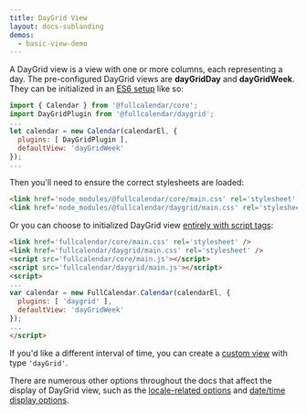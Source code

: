 ```yaml
---
title: DayGrid View
layout: docs-sublanding
demos:
  - basic-view-demo
---
```


A DayGrid view is a view with one or more columns, each representing a day. The pre-configured DayGrid views are **dayGridDay** and **dayGridWeek**. They can be initialized in an [ES6 setup](initialize-es6) like so:

```js
import { Calendar } from '@fullcalendar/core';
import DayGridPlugin from '@fullcalendar/daygrid';
...
let calendar = new Calendar(calendarEl, {
  plugins: [ DayGridPlugin ],
  defaultView: 'dayGridWeek'
});
...
```

Then you'll need to ensure the correct stylesheets are loaded:

```html
<link href='node_modules/@fullcalendar/core/main.css' rel='stylesheet' />
<link href='node_modules/@fullcalendar/daygrid/main.css' rel='stylesheet' />
```

Or you can choose to initialized DayGrid view [entirely with script tags](initialize-globals):

```html
<link href='fullcalendar/core/main.css' rel='stylesheet' />
<link href='fullcalendar/daygrid/main.css' rel='stylesheet' />
<script src='fullcalendar/core/main.js'></script>
<script src='fullcalendar/daygrid/main.js'></script>
<script>
...
var calendar = new FullCalendar.Calendar(calendarEl, {
  plugins: [ 'daygrid' ],
  defaultView: 'dayGridWeek'
});
...
</script>
```

If you'd like a different interval of time, you can create a [custom view](custom-view-with-settings) with type `'dayGrid'`.

There are numerous other options throughout the docs that affect the display of DayGrid view, such as the [locale-related options](localization) and [date/time display options](date-display).
